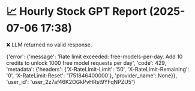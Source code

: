 # 📈 Hourly Stock GPT Report (2025-07-06 17:38)

❌ LLM returned no valid response.

{'error': {'message': 'Rate limit exceeded: free-models-per-day. Add 10 credits to unlock 1000 free model requests per day', 'code': 429, 'metadata': {'headers': {'X-RateLimit-Limit': '50', 'X-RateLimit-Remaining': '0', 'X-RateLimit-Reset': '1751846400000'}, 'provider_name': None}}, 'user_id': 'user_2z7af46K2OGkPvHRst9YFqNPZU5'}